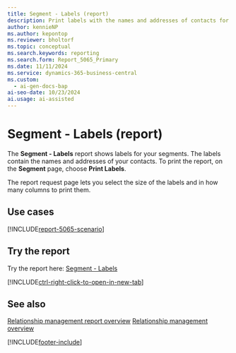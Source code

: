 ```yaml
---
title: Segment - Labels (report)
description: Print labels with the names and addresses of contacts for your segments.
author: kennieNP
ms.author: kepontop
ms.reviewer: bholtorf
ms.topic: conceptual
ms.search.keywords: reporting
ms.search.form: Report_5065_Primary
ms.date: 11/11/2024
ms.service: dynamics-365-business-central
ms.custom:
  - ai-gen-docs-bap
ai-seo-date: 10/23/2024
ai.usage: ai-assisted
---
```


# Segment - Labels (report)

The **Segment - Labels** report shows labels for your segments. The labels contain the names and addresses of your contacts. To print the report, on the **Segment** page, choose **Print Labels**.

The report request page lets you select the size of the labels and in how many columns to print them.

## Use cases

[!INCLUDE[report-5065-scenario](../includes/report-5065-scenario-include.md)]

<!-- 

Prompt

Below is a report in an ERP system. Provide 3-4 use cases for different personas working with project management or finance for projects.

Format like this:    
  
As a <persona>, use the report to    
* use case 1  
* use case 2    

Do not capitalize the persona names. 

Do not start lines with "Use the data to"

## Report name
Segment - Labels

## Report description

### What the report does

### Use cases

Please include your data sources and URLs

-->

## Try the report

Try the report here: [Segment - Labels](https://businesscentral.dynamics.com?report=5065)

[!INCLUDE[ctrl-right-click-to-open-in-new-tab](../includes/ctrl-right-click-to-open-in-new-tab.md)]

## See also

[Relationship management report overview](../marketing-reports.md)
[Relationship management overview](../marketing-relationship-management.md)

[!INCLUDE[footer-include](../includes/footer-banner.md)]